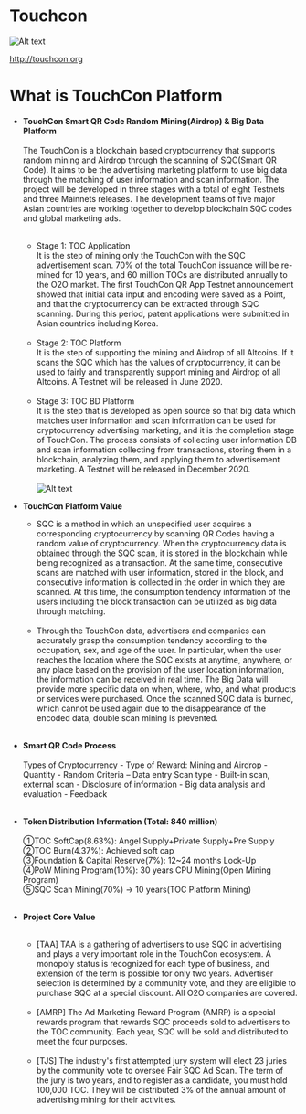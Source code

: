 # Touchcon
![Alt text](http://touchcon.io/images/front/symbol_toc.png)

<http://touchcon.org>
# What is TouchCon Platform

* **TouchCon Smart QR Code Random Mining(Airdrop) & Big Data Platform**</br></br>
The TouchCon is a blockchain based cryptocurrency that supports random mining and Airdrop through the scanning of SQC(Smart QR Code). It aims to be the advertising marketing platform to use big data through the matching of user information and scan information. The project will be developed in three stages with a total of eight Testnets and three Mainnets releases. The development teams of five major Asian countries are working together to develop blockchain SQC codes and global marketing ads.</br></br>
  * Stage 1: TOC Application</br>
It is the step of mining only the TouchCon with the SQC advertisement scan. 70% of the total TouchCon issuance will be re-mined for 10 years, and 60 million TOCs are distributed annually to the O2O market. The first TouchCon QR App Testnet announcement showed that initial data input and encoding were saved as a Point, and that the cryptocurrency can be extracted through SQC scanning. During this period, patent applications were submitted in Asian countries including Korea.</br></br>
  *  Stage 2: TOC Platform</br>
It is the step of supporting the mining and Airdrop of all Altcoins. If it scans the SQC which has the values of cryptocurrency, it can be used to fairly and transparently support mining and Airdrop of all Altcoins. A Testnet will be released in June 2020.</br></br>
  *  Stage 3: TOC BD Platform</br>
It is the step that is developed as open source so that big data which matches user information and scan information can be used for cryptocurrency advertising marketing, and it is the completion stage of TouchCon. The process consists of collecting user information DB and scan information collecting from transactions, storing them in a blockchain, analyzing them, and applying them to advertisement marketing. A Testnet will be released in December 2020.</br></br>
![Alt text](https://cdn.imweb.me/thumbnail/20181015/5bc3d6e3c7132.png)



  
* **TouchCon Platform Value**
  * SQC is a method in which an unspecified user acquires a corresponding cryptocurrency by scanning QR Codes having a random value of cryptocurrency. When the cryptocurrency data is obtained through the SQC scan, it is stored in the blockchain while being recognized as a transaction. At the same time, consecutive scans are matched with user information, stored in the block, and consecutive information is collected in the order in which they are scanned. At this time, the consumption tendency information of the users including the block transaction can be utilized as big data through matching.<br/><br/>
  * Through the TouchCon data, advertisers and companies can accurately grasp the consumption tendency according to the occupation, sex, and age of the user. In particular, when the user reaches the location where the SQC exists at anytime, anywhere, or any place based on the provision of the user location information, the information can be received in real time. The Big Data will provide more specific data on when, where, who, and what products or services were purchased. Once the scanned SQC data is burned, which cannot be used again due to the disappearance of the encoded data, double scan mining is prevented.<br/><br/>


* **Smart QR Code Process**</br></br>
Types of Cryptocurrency - Type of Reward: Mining and Airdrop - Quantity - Random Criteria – Data entry Scan type - Built-in scan, external scan - Disclosure of information - Big data analysis and evaluation - Feedback</br></br>


* **Token Distribution Information (Total: 840 million)**</br></br>
①TOC SoftCap(8.63%): Angel Supply+Private Supply+Pre Supply</br>
②TOC Burn(4.37%): Achieved soft cap</br> 
③Foundation & Capital Reserve(7%): 12~24 months Lock-Up</br>
④PoW Mining Program(10%): 30 years CPU Mining(Open Mining Program)</br>
⑤SQC Scan Mining(70%) → 10 years(TOC Platform Mining)</br></br>


* **Project Core Value**</br></br>
  * [TAA]  TAA is a gathering of advertisers to use SQC in advertising and plays a very important role in the TouchCon ecosystem. A monopoly status is recognized for each type of business, and extension of the term is possible for only two years. Advertiser selection is determined by a community vote, and they are eligible to purchase SQC at a special discount. All O2O companies are covered.</br></br>
  * [AMRP]  The Ad Marketing Reward Program (AMRP) is a special rewards program that rewards SQC proceeds sold to advertisers to the TOC community. Each year, SQC will be sold and distributed to meet the four purposes.</br></br>
  * [TJS]  The industry's first attempted jury system will elect 23 juries by the community vote to oversee Fair SQC Ad Scan. The term of the jury is two years, and to register as a candidate, you must hold 100,000 TOC. They will be distributed 3% of the annual amount of advertising mining for their activities.</br></br>
